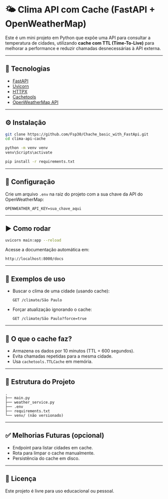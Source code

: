 # 🌤️ Clima API com Cache (FastAPI + OpenWeatherMap)

Este é um mini projeto em Python que expõe uma API para consultar a temperatura de cidades, utilizando **cache com TTL (Time-To-Live)** para melhorar a performance e reduzir chamadas desnecessárias à API externa.

---

## 🚀 Tecnologias

* [FastAPI](https://fastapi.tiangolo.com/)
* [Uvicorn](https://www.uvicorn.org/)
* [HTTPX](https://www.python-httpx.org/)
* [Cachetools](https://cachetools.readthedocs.io/en/stable/)
* [OpenWeatherMap API](https://openweathermap.org/api)

---

## ⚙️ Instalação

```bash
git clone https://github.com/Fsp30/Chache_basic_with_FastApi.git
cd clima-api-cache

python -m venv venv
venv\Scripts\activate     

pip install -r requirements.txt
```

---

## 🔐 Configuração

Crie um arquivo `.env` na raiz do projeto com a sua chave da API do OpenWeatherMap:

```
OPENWEATHER_API_KEY=sua_chave_aqui
```

---

## ▶️ Como rodar

```bash
uvicorn main:app --reload
```

Acesse a documentação automática em:

```
http://localhost:8000/docs
```

---

## 📡 Exemplos de uso

* Buscar o clima de uma cidade (usando cache):

  ```
  GET /climate/São Paulo
  ```

* Forçar atualização ignorando o cache:

  ```
  GET /climate/São Paulo?force=true
  ```

---

## 🧠 O que o cache faz?

* Armazena os dados por 10 minutos (TTL = 600 segundos).
* Evita chamadas repetidas para a mesma cidade.
* Usa `cachetools.TTLCache` em memória.

---

## 📂 Estrutura do Projeto

```
.
├── main.py
├── weather_service.py
├── .env
├── requirements.txt
└── venv/ (não versionado)
```

---

## ✅ Melhorias Futuras (opcional)

* Endpoint para listar cidades em cache.
* Rota para limpar o cache manualmente.
* Persistência do cache em disco.

---

## 📜 Licença

Este projeto é livre para uso educacional ou pessoal.

